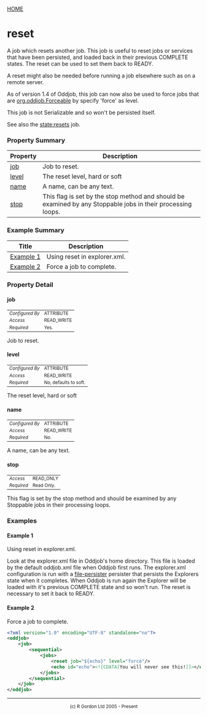 [HOME](../../../../README.md)
# reset

A job which resets another job. This job is
useful to reset jobs or services that have been persisted, and
loaded back in their previous COMPLETE states. The reset
can be used to set them back to READY.


A reset might also be needed before running a job elsewhere
such as on a remote server.


As of version 1.4 of Oddjob, this job can now also be used to force
jobs that are [org.oddjob.Forceable](http://rgordon.co.uk/oddjob/1.6.0/api/org/oddjob/Forceable.html) by specify 'force' as level.


This job is not Serializable and so won't be persisted
itself.


See also the [state:resets](../../../../org/oddjob/state/Resets.md) job.

### Property Summary

| Property | Description |
| -------- | ----------- |
| [job](#propertyjob) | Job to reset. | 
| [level](#propertylevel) | The reset level, hard or soft | 
| [name](#propertyname) | A name, can be any text. | 
| [stop](#propertystop) | This flag is set by the stop method and should be examined by any Stoppable jobs in their processing loops. | 


### Example Summary

| Title | Description |
| ----- | ----------- |
| [Example 1](#example1) | Using reset in explorer.xml. |
| [Example 2](#example2) | Force a job to complete. |


### Property Detail
#### job <a name="propertyjob"></a>

<table style='font-size:smaller'>
      <tr><td><i>Configured By</i></td><td>ATTRIBUTE</td></tr>
      <tr><td><i>Access</i></td><td>READ_WRITE</td></tr>
      <tr><td><i>Required</i></td><td>Yes.</td></tr>
</table>

Job to reset.

#### level <a name="propertylevel"></a>

<table style='font-size:smaller'>
      <tr><td><i>Configured By</i></td><td>ATTRIBUTE</td></tr>
      <tr><td><i>Access</i></td><td>READ_WRITE</td></tr>
      <tr><td><i>Required</i></td><td>No, defaults to soft.</td></tr>
</table>

The reset level, hard or soft

#### name <a name="propertyname"></a>

<table style='font-size:smaller'>
      <tr><td><i>Configured By</i></td><td>ATTRIBUTE</td></tr>
      <tr><td><i>Access</i></td><td>READ_WRITE</td></tr>
      <tr><td><i>Required</i></td><td>No.</td></tr>
</table>

A name, can be any text.

#### stop <a name="propertystop"></a>

<table style='font-size:smaller'>
      <tr><td><i>Access</i></td><td>READ_ONLY</td></tr>
      <tr><td><i>Required</i></td><td>Read Only.</td></tr>
</table>

This flag is set by the stop method and should
be examined by any Stoppable jobs in their processing loops.


### Examples
#### Example 1 <a name="example1"></a>

Using reset in explorer.xml.


Look at the explorer.xml file in Oddjob's home directory. This file is
loaded by the default oddjob.xml file when Oddjob first runs.
The explorer.xml configuration is run with a [file-persister](../../../../org/oddjob/persist/FilePersister.md)
persister that persists the Explorers state when it
completes. When Oddjob is run again the Explorer will be
loaded with it's previous COMPLETE state and so won't run. The reset
is necessary to set it back to READY.

#### Example 2 <a name="example2"></a>

Force a job to complete.

```xml
<?xml version="1.0" encoding="UTF-8" standalone="no"?>
<oddjob>
    <job>
        <sequential>
            <jobs>
                <reset job="${echo}" level="force"/>
                <echo id="echo"><![CDATA[You will never see this!]]></echo>
            </jobs>
        </sequential>
    </job>
</oddjob>
```



-----------------------

<div style='font-size: smaller; text-align: center;'>(c) R Gordon Ltd 2005 - Present</div>

